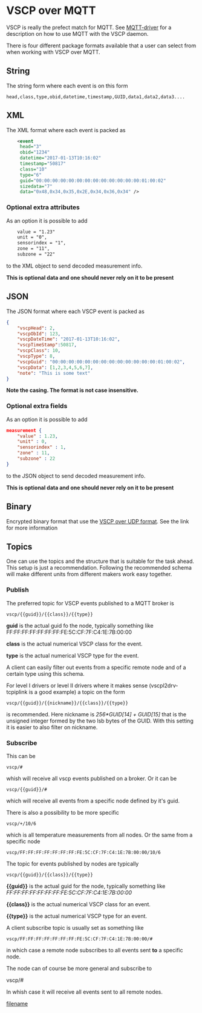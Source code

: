 # VSCP over MQTT

VSCP is really the prefect match for MQTT. See [MQTT-driver](https://github.com/grodansparadis/vscpl2drv-mqtt) for a description on how to use MQTT with the VSCP daemon. 

There is four different package formats available that a user can select from when working with VSCP over MQTT. 

## String

The string form where each event is on this form

    head,class,type,obid,datetime,timestamp,GUID,data1,data2,data3....

## XML

The XML format where each event is packed as

```xml
    <event
     head="3"
     obid="1234"
     datetime="2017-01-13T10:16:02"
     timestamp="50817"
     class="10"
     type="6"
     guid="00:00:00:00:00:00:00:00:00:00:00:00:00:01:00:02"
     sizedata="7"
     data="0x48,0x34,0x35,0x2E,0x34,0x36,0x34" />
```

### Optional extra attributes

As an option it is possible to add

```xml
    value = "1.23"
    unit = "0",
    sensorindex = "1",
    zone = "11",
    subzone = "22"
```

to the XML object to send decoded measurement info. 

**This is optional data and one should never rely on it to be present**

## JSON

The JSON format where each VSCP event is packed as

```json
{
    "vscpHead": 2,
    "vscpObId": 123,
    "vscpDateTime": "2017-01-13T10:16:02",
    "vscpTimeStamp":50817,
    "vscpClass": 10,
    "vscpType": 8,
    "vscpGuid": "00:00:00:00:00:00:00:00:00:00:00:00:00:01:00:02",
    "vscpData": [1,2,3,4,5,6,7],
    "note": "This is some text"
}
```
__Note the casing. The format is **not** case insensitive.__

### Optional extra fields

As an option it is possible to add

```json
measurement {
    "value" : 1.23,
    "unit" : 0,
    "sensorindex" : 1,
    "zone" : 11,
    "subzone" : 22
}
```

to the JSON object to send decoded measurement info. 

**This is optional data and one should never rely on it to be present**

## Binary
Encrypted binary format that use the [VSCP over UDP format](./vscp_over_udp.md). See the link for more information


## Topics

One can use the topics and the structure that is suitable for the task ahead. This setup is just a recommendation. Following the recommended schema will make different units from different makers work easy together. 

### Publish

The preferred topic for VSCP events published to a MQTT broker is

    vscp/{{guid}}/{{class}}/{{type}}

**guid** is the actual guid fo the node, typically something like FF:FF:FF:FF:FF:FF:FF:FE:5C:CF:7F:C4:1E:7B:00:00

**class** is the actual numerical VSCP class for the event.

**type** is the actual numerical VSCP type for the event.

A client can easily filter out events from a specific remote node and of a certain type using this schema.

For level I drivers or level II drivers where it makes sense (vscpl2drv-tcpiplink is a good example) a topic on the form

    vscp/{{guid}}/{{nickname}}/{{class}}/{{type}}

is recommended. Here nickname is _256*GUID[14] + GUID[15]_ that is the unsigned integer formed by the two lsb bytes of the GUID. With this setting it is easier to also filter on nickname.

### Subscribe

This can be

```
vscp/#
```

whish will receive all vscp events published on a broker. Or it can be

```
vscp/{{guid}}/#
```

which will receive all events from a specific node defined by it's guid.

There is also a possibility to be more specific

```
vscp/+/10/6
```

which is all temperature measurements from all nodes. Or the same from a specific node

```
vscp/FF:FF:FF:FF:FF:FF:FF:FE:5C:CF:7F:C4:1E:7B:00:00/10/6
```

The topic for events published by nodes are typically

```
vscp/{{guid}}/{{class}}/{{type}}
```

**{{guid}}** is the actual guid for the node, typically something like _FF:FF:FF:FF:FF:FF:FF:FE:5C:CF:7F:C4:1E:7B:00:00_

**{{class}}** is the actual numerical VSCP class for an event.

**{{type}}** is the actual numerical VSCP type for an event.

A client subscribe topic is usually set as something like

```
vscp/FF:FF:FF:FF:FF:FF:FF:FE:5C:CF:7F:C4:1E:7B:00:00/#
```

in which case a remote node subscribes to all events sent **to** a specific node.

The node can of course be more general and subscribe to

 vscp/#

In whish case it will receive all events sent to all remote nodes.



[filename](./bottom_copyright.md ':include')
